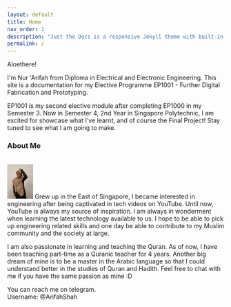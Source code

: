```yaml
---
layout: default
title: Home
nav_order: 1
description: "Just the Docs is a responsive Jekyll theme with built-in search that is easily customizable and hosted on GitHub Pages."
permalink: /
---
```


Aloethere!

I'm Nur 'Arifah from Diploma in Electrical and Electronic Engineering. This site is a documentation for my Elective Programme EP1001 - Further Digital Fabrication and Prototyping.

EP1001 is my second elective module after completing EP1000 in my Semester 3. Now in Semester 4, 2nd Year in Singapore Polytechnic, I am excited for showcase what I've learnt, and of course the Final Project! Stay tuned to see what I am going to make.

### About Me
<br><img src="https://github.com/aloethere/EP1001/blob/gh-pages/images/profile.jpg?raw=true" width="60"/>
Grew up in the East of Singapore, I became interested in engineering after being captivated in tech videos on YouTube. Until now, YouTube is always my source of inspiration. I am always in wonderment when learning the latest technology available to us. I hope to be able to pick up engineering related skills and one day be able to contribute to my Muslim community and the society at large.

I am also passionate in learning and teaching the Quran. As of now, I have been teaching part-time as a Quranic teacher for 4 years. Another big dream of mine is to be a master in the Arabic language so that I could understand better in the studies of Quran and Hadith. Feel free to chat with me if you have the same passion as mine :D 

You can reach me on telegram.<br>
Username: @ArifahShah
